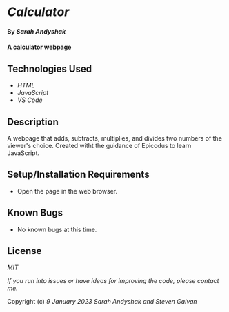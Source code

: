 # _Calculator_

#### By _**Sarah Andyshak**_

#### A calculator webpage

## Technologies Used

* _HTML_
* _JavaScript_
* _VS Code_

## Description

A webpage that adds, subtracts, multiplies, and divides two numbers of the viewer's choice. Created witht the guidance of Epicodus to learn JavaScript.

## Setup/Installation Requirements

* Open the page in the web browser.

## Known Bugs

* No known bugs at this time.

## License

_MIT_

_If you run into issues or have ideas for improving the code, please contact me._

Copyright (c) _9 January 2023_ _Sarah Andyshak and Steven Galvan_